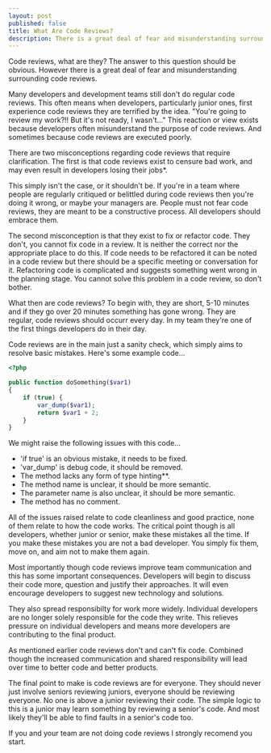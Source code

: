 ```yaml
---
layout: post
published: false
title: What Are Code Reviews?
description: There is a great deal of fear and misunderstanding surrounding code reviews.
---
```

Code reviews, what are they? The answer to this question should be obvious. However there is a great deal of fear and misunderstanding surrounding code reviews.

Many developers and development teams still don't do regular code reviews. This often means when developers, particularly junior ones, first experience code reviews they are terrified by the idea. "You're going to review my work?!! But it's not ready, I wasn't..." This reaction or view exists because developers often misunderstand the purpose of code reviews. And sometimes because code reviews are executed poorly. 

There are two misconceptions regarding code reviews that require clarification. The first is that code reviews exist to censure bad work, and may even result in developers losing their jobs*. 

This simply isn't the case, or it shouldn't be. If you're in a team where people are regularly critiqued or belittled during code reviews then you're doing it wrong, or maybe your managers are. People must not fear code reviews, they are meant to be a constructive process. All developers should embrace them.

The second misconception is that they exist to fix or refactor code. They don't, you cannot fix code in a review. It is neither the correct nor the appropriate place to do this. If code needs to be refactored it can be noted in a code review but there should be a specific meeting or conversation for it. Refactoring code is complicated and suggests something went wrong in the planning stage. You cannot solve this problem in a code review, so don't bother.

What then are code reviews? To begin with, they are short, 5-10 minutes and if they go over 20 minutes something has gone wrong. They are regular, code reviews should occurr every day. In my team they're one of the first things developers do in their day.

Code reviews are in the main just a sanity check, which simply aims to resolve basic mistakes. Here's some example code...

```php
<?php

public function doSomething($var1)
{
    if (true) {
        var_dump($var1);
        return $var1 + 2;
    }
}
```

We might raise the following issues with this code...

- 'if true' is an obvious mistake, it needs to be fixed.
- 'var_dump' is debug code, it should be removed.
- The method lacks any form of type hinting**.
- The method name is unclear, it should be more semantic.
- The parameter name is also unclear, it should be more semantic.
- The method has no comment.

All of the issues raised relate to code cleanliness and good practice, none of them relate to how the code works. The critical point though is all developers, whether junior or senior, make these mistakes all the time. If you make these mistakes you are not a bad developer. You simply fix them, move on, and aim not to make them again.

Most importantly though code reviews improve team communication and this has some important consequences. Developers will begin to discuss their code more, question and justify their approaches. It will even encourage developers to suggest new technology and solutions.

They also spread responsibilty for work more widely. Individual developers are no longer solely responsible for the code they write. This relieves pressure on individual developers and means more developers are contributing to the final product.

As mentioned earlier code reviews don't and can't fix code. Combined though the increased communication and shared responsibility will lead over time to better code and better products.

The final point to make is code reviews are for everyone. They should never just involve seniors reviewing juniors, everyone should be reviewing everyone. No one is above a junior reviewing their code. The simple logic to this is a junior may learn something by reviewing a senior's code. And most likely they'll be able to find faults in a senior's code too.

If you and your team are not doing code reviews I strongly recomend you start. 